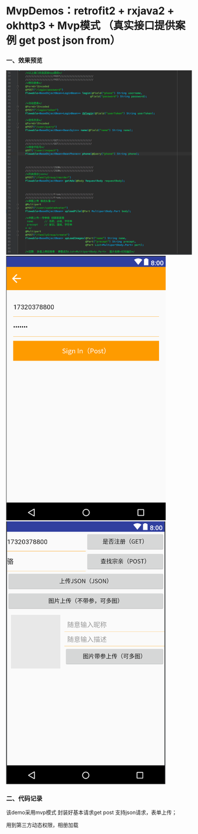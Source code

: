 # MvpDemos：retrofit2 + rxjava2 + okhttp3 + Mvp模式  （真实接口提供案例 get post json from）

### 一、效果预览
![接口预览](images/ic_1.png)
![登录](images/ic_2.png)
![接口调试](images/ic_3.png)


### 二、代码记录

该demo采用mvp模式
封装好基本请求get post
支持json请求，表单上传；

用到第三方动态权限，相册加载


